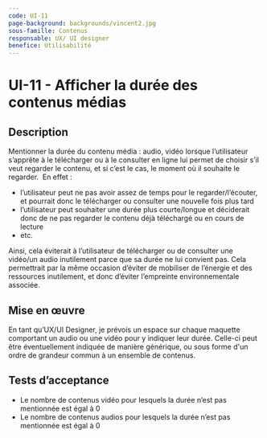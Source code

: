 ```yaml
---
code: UI-11
page-background: backgrounds/vincent2.jpg
sous-famille: Contenus
responsable: UX/ UI designer
benefice: Utilisabilité
---
```

# UI-11 - Afficher la durée des contenus médias

## Description

Mentionner la durée du contenu média : audio, vidéo lorsque l’utilisateur s’apprête à le télécharger ou à le consulter en ligne lui permet de choisir s’il veut regarder le contenu, et si c’est le cas, le moment où il souhaite le regarder. 
En effet :

* l’utilisateur peut ne pas avoir assez de temps pour le regarder/l’écouter, et pourrait donc le télécharger ou consulter une nouvelle fois plus tard
* l’utilisateur peut souhaiter une durée plus courte/longue et déciderait donc de ne pas regarder le contenu déjà téléchargé ou en cours de lecture
* etc.

Ainsi, cela éviterait à l’utilisateur de télécharger ou de consulter une vidéo/un audio inutilement parce que sa durée ne lui convient pas. Cela permettrait par la même occasion d’éviter de mobiliser de l’énergie et des ressources inutilement, et donc d’éviter l’empreinte environnementale associée.

## Mise en œuvre

En tant qu’UX/UI Designer, je prévois un espace sur chaque maquette comportant un audio ou une vidéo pour y indiquer leur durée. Celle-ci peut être éventuellement indiquée de manière générique, ou sous forme d'un ordre de grandeur commun à un ensemble de contenus.

## Tests d’acceptance

* Le nombre de contenus vidéo pour lesquels la durée n’est pas mentionnée est égal à 0
* Le nombre de contenus audios pour lesquels la durée n’est pas mentionnée est égal à 0
